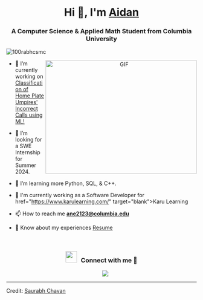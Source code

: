 <h1 align="center">Hi 👋, I'm <a href="https://github.com/AidanNEichman" target="blank">
Aidan</a></h1>
<h3 align="center">A Computer Science & Applied Math Student from Columbia University</h3>

<p align="left"> <img src="https://komarev.com/ghpvc/?username=100rabhcsmc&label=Profile%20views&color=0e75b6&style=flat" alt="100rabhcsmc" /> </p>

<a target="_blank" align="center">
  <img align="right" top="500" height="300" width="400" alt="GIF" src="https://media.giphy.com/media/SWoSkN6DxTszqIKEqv/giphy.gif">
</a>

- 🔭 I’m currently working on <a href="https://coms-bc3997-sp23.github.io/website-AidanNEichman/" target="blank">Classification of Home Plate Umpires' Incorrect Calls using ML!</a>

- 🤝 I’m looking for a SWE Internship for Summer 2024.

- 🌱 I’m learning more Python, SQL, & C++.

- 📝 I'm currently working as a Software Developer for href="https://www.karulearning.com/" target="blank">Karu Learning</a>

- 📫 How to reach me **ane2123@columbia.edu**

- 📄 Know about my experiences <a href="https://github.com/AidanNEichman/resume/raw/main/Aidan%20Eichman%20Resume%20(1).pdf" target="blank">Resume</a>
<br/>
<h3 align="center" > <img src="https://media.giphy.com/media/iY8CRBdQXODJSCERIr/giphy.gif" width="30" height="30" style="margin-right: 10px;">Connect with me 🤝 </h3>

<p align="center">

 <div align="center"  class="icons-social" style="margin-left: 10px;">
        <a style="margin-left: 10px;"  target="_blank" href="https://www.linkedin.com/in/aidan-eichman/">
			<img src="https://img.icons8.com/doodle/40/000000/linkedin--v2.png"></a>
      </div>

</p>


---

Credit: [Saurabh Chavan](https://github.com/100rabhcsmc)

